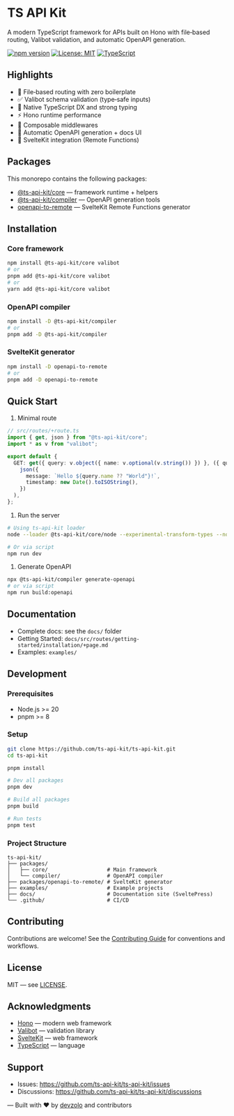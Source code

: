 # TS API Kit

A modern TypeScript framework for APIs built on Hono with file‑based routing, Valibot validation, and automatic OpenAPI generation.

[![npm version](https://badge.fury.io/js/@ts-api-kit/core.svg)](https://badge.fury.io/js/@ts-api-kit/core)
[![License: MIT](https://img.shields.io/badge/License-MIT-yellow.svg)](https://opensource.org/licenses/MIT)
[![TypeScript](https://img.shields.io/badge/TypeScript-5.6+-blue.svg)](https://www.typescriptlang.org/)

## Highlights

- 📁 File‑based routing with zero boilerplate
- ✅ Valibot schema validation (type‑safe inputs)
- 🧰 Native TypeScript DX and strong typing
- ⚡ Hono runtime performance
- 🧩 Composable middlewares
- 🧾 Automatic OpenAPI generation + docs UI
- 🔌 SvelteKit integration (Remote Functions)

## Packages

This monorepo contains the following packages:

- [@ts-api-kit/core](./packages/core) — framework runtime + helpers
- [@ts-api-kit/compiler](./packages/compiler) — OpenAPI generation tools
- [openapi-to-remote](./packages/openapi-to-remote) — SvelteKit Remote Functions generator

## Installation

### Core framework

```bash
npm install @ts-api-kit/core valibot
# or
pnpm add @ts-api-kit/core valibot
# or
yarn add @ts-api-kit/core valibot
```

### OpenAPI compiler

```bash
npm install -D @ts-api-kit/compiler
# or
pnpm add -D @ts-api-kit/compiler
```

### SvelteKit generator

```bash
npm install -D openapi-to-remote
# or
pnpm add -D openapi-to-remote
```

## Quick Start

1. Minimal route

```ts
// src/routes/+route.ts
import { get, json } from "@ts-api-kit/core";
import * as v from "valibot";

export default {
  GET: get({ query: v.object({ name: v.optional(v.string()) }) }, ({ query }) =>
    json({
      message: `Hello ${query.name ?? "World"}!`,
      timestamp: new Date().toISOString(),
    })
  ),
};
```

1. Run the server

```bash
# Using ts-api-kit loader
node --loader @ts-api-kit/core/node --experimental-transform-types --no-warnings src/index.ts

# Or via script
npm run dev
```

1. Generate OpenAPI

```bash
npx @ts-api-kit/compiler generate-openapi
# or via script
npm run build:openapi
```

## Documentation

- Complete docs: see the `docs/` folder
- Getting Started: `docs/src/routes/getting-started/installation/+page.md`
- Examples: `examples/`

## Development

### Prerequisites

- Node.js >= 20
- pnpm >= 8

### Setup

```bash
git clone https://github.com/ts-api-kit/ts-api-kit.git
cd ts-api-kit

pnpm install

# Dev all packages
pnpm dev

# Build all packages
pnpm build

# Run tests
pnpm test
```

### Project Structure

```text
ts-api-kit/
├── packages/
│   ├── core/                   # Main framework
│   └── compiler/               # OpenAPI compiler
├── packages/openapi-to-remote/ # SvelteKit generator
├── examples/                   # Example projects
├── docs/                       # Documentation site (SveltePress)
└── .github/                    # CI/CD
```

## Contributing

Contributions are welcome! See the [Contributing Guide](./CONTRIBUTING.md) for conventions and workflows.

## License

MIT — see [LICENSE](./LICENSE).

## Acknowledgments

- [Hono](https://hono.dev/) — modern web framework
- [Valibot](https://valibot.dev/) — validation library
- [SvelteKit](https://kit.svelte.dev/) — web framework
- [TypeScript](https://www.typescriptlang.org/) — language

## Support

- Issues: <https://github.com/ts-api-kit/ts-api-kit/issues>
- Discussions: <https://github.com/ts-api-kit/ts-api-kit/discussions>

— Built with ❤️ by [devzolo](https://github.com/devzolo) and contributors
